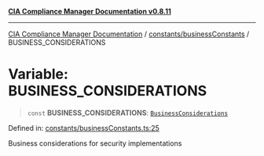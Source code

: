 [**CIA Compliance Manager Documentation v0.8.11**](../../../README.md)

***

[CIA Compliance Manager Documentation](../../../modules.md) / [constants/businessConstants](../README.md) / BUSINESS\_CONSIDERATIONS

# Variable: BUSINESS\_CONSIDERATIONS

> `const` **BUSINESS\_CONSIDERATIONS**: [`BusinessConsiderations`](../../../types/businessImpact/interfaces/BusinessConsiderations.md)

Defined in: [constants/businessConstants.ts:25](https://github.com/Hack23/cia-compliance-manager/blob/d6eede30e4f01622fe18187e98b207e9a06a781f/src/constants/businessConstants.ts#L25)

Business considerations for security implementations
